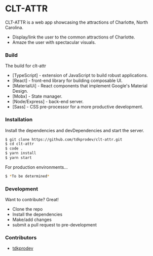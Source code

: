 # CLT-ATTR

CLT-ATTR is a web app showcasing the attractions of Charlotte, North Carolina.
  - Display/link the user to the common attractions of Charlotte.
  - Amaze the user with spectacular visuals.


### Build
The build for clt-attr

* [TypeScript] - extension of JavaScript to build robust applications.
* [React] - front-end library for building composable UI.
* [MaterialUi] - React components that implement Google's Material Design.
* [Mobx] - State manager.
* [Node/Express] - back-end server.
* [Sass] - CSS pre-processor for a more productive development.


### Installation
Install the dependencies and devDependencies and start the server.

```sh
$ git clone https://github.com/tdkprodev/clt-attr.git
$ cd clt-attr
$ code .
$ yarn install
$ yarn start
```

For production environments...

```sh
$ *To be determined*
```

### Development
Want to contribute? Great!

- Clone the repo
- Install the dependencies
- Make/add changes
- submit a pull request to pre-development

### Contributors
-   [tdkprodev](https://github.com/tdkprodev)
